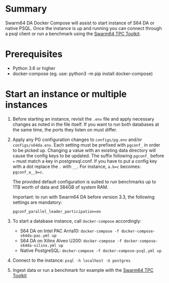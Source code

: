 # Summary

Swarm64 DA Docker Compose will assist to start instance of S64 DA or native PSQL.
Once the instance is up and running you can connect through a psql client or run
a benchmark using the [Swarm64 TPC Toolkit](https://github.com/swarm64/tpc-toolkit).

# Prerequisites

- Python 3.6 or higher
- docker-compose (eg. use: python3 -m pip install docker-compose)


# Start an instance or multiple instances

1. Before starting an instance, revisit the `.env` file and apply necessary
   changes as noted in the file itself. If you want to run both databases at
   the same time, the ports they listen on must differ.

2. Apply any PG configuration changes to `configs/pg.env` and/or
   `configs/s64da.env`. Each setting must be prefixed with `pgconf_` in order
   to be picked up. Changing a value with an existing data directory will cause
   the config keys to be updated. The suffix following `pgconf_` before `=`
   must match a key in postgresql.conf. If you have to put a config key with a
   dot replace the `.` with `__`. For instance, `a.b=c` becomes:
   `pgconf_a__b=c`.

   The provided default configuration is suited to run benchmarks up to 1TB worth 
   of data and 384GB of system RAM.

   Important: to run with Swarm64 DA before version 3.3, the following settings
   are mandatory:

   ```
   pgconf_parallel_leader_participation=on
   ```

3. To start a database instance, call `docker-compose` accordingly:

   - S64 DA on Intel PAC Arria10: `docker-compose -f docker-compose-s64da-pac.yml up`
   - S64 DA on Xilinx Alveo U200: `docker-compose -f docker-compose-s64da-xilinx.yml up`
   - Native PostgreSQL: `docker-compose -f docker-compose-psql.yml up`

4. Connect to the instance: `psql -h localhost -U postgres`

5. Ingest data or run a benchmark for example with the [Swarm64 TPC Toolkit](https://github.com/swarm64/tpc-toolkit)
